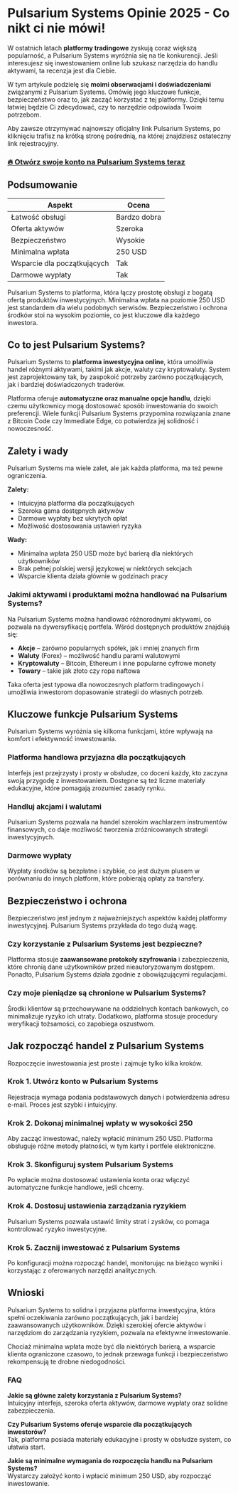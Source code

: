 # Pulsarium Systems Opinie 2025 - Co nikt ci nie mówi!
 

W ostatnich latach **platformy tradingowe** zyskują coraz większą popularność, a Pulsarium Systems wyróżnia się na tle konkurencji. Jeśli interesujesz się inwestowaniem online lub szukasz narzędzia do handlu aktywami, ta recenzja jest dla Ciebie. 

W tym artykule podzielę się **moimi obserwacjami i doświadczeniami** związanymi z Pulsarium Systems. Omówię jego kluczowe funkcje, bezpieczeństwo oraz to, jak zacząć korzystać z tej platformy. Dzięki temu łatwiej będzie Ci zdecydować, czy to narzędzie odpowiada Twoim potrzebom.

Aby zawsze otrzymywać najnowszy oficjalny link Pulsarium Systems, po kliknięciu trafisz na krótką stronę pośrednią, na której znajdziesz ostateczny link rejestracyjny.

### [🔥 Otwórz swoje konto na Pulsarium Systems teraz](https://github.com/Ramiro74Rice/Rectangle/tree/main//blob/main/51pl.md)
## Podsumowanie

| Aspekt               | Ocena                       |
|----------------------|-----------------------------|
| Łatwość obsługi      | Bardzo dobra                |
| Oferta aktywów       | Szeroka                     |
| Bezpieczeństwo       | Wysokie                     |
| Minimalna wpłata     | 250 USD                     |
| Wsparcie dla początkujących | Tak                  |
| Darmowe wypłaty      | Tak                         |

Pulsarium Systems to platforma, która łączy prostotę obsługi z bogatą ofertą produktów inwestycyjnych. Minimalna wpłata na poziomie 250 USD jest standardem dla wielu podobnych serwisów. Bezpieczeństwo i ochrona środków stoi na wysokim poziomie, co jest kluczowe dla każdego inwestora.

## Co to jest Pulsarium Systems?

Pulsarium Systems to **platforma inwestycyjna online**, która umożliwia handel różnymi aktywami, takimi jak akcje, waluty czy kryptowaluty. System jest zaprojektowany tak, by zaspokoić potrzeby zarówno początkujących, jak i bardziej doświadczonych traderów.

Platforma oferuje **automatyczne oraz manualne opcje handlu**, dzięki czemu użytkownicy mogą dostosować sposób inwestowania do swoich preferencji. Wiele funkcji Pulsarium Systems przypomina rozwiązania znane z Bitcoin Code czy Immediate Edge, co potwierdza jej solidność i nowoczesność.

## Zalety i wady

Pulsarium Systems ma wiele zalet, ale jak każda platforma, ma też pewne ograniczenia.

**Zalety:**
- Intuicyjna platforma dla początkujących
- Szeroka gama dostępnych aktywów
- Darmowe wypłaty bez ukrytych opłat
- Możliwość dostosowania ustawień ryzyka

**Wady:**
- Minimalna wpłata 250 USD może być barierą dla niektórych użytkowników
- Brak pełnej polskiej wersji językowej w niektórych sekcjach
- Wsparcie klienta działa głównie w godzinach pracy

### Jakimi aktywami i produktami można handlować na Pulsarium Systems?

Na Pulsarium Systems można handlować różnorodnymi aktywami, co pozwala na dywersyfikację portfela. Wśród dostępnych produktów znajdują się:

- **Akcje** – zarówno popularnych spółek, jak i mniej znanych firm
- **Waluty** (Forex) – możliwość handlu parami walutowymi
- **Kryptowaluty** – Bitcoin, Ethereum i inne popularne cyfrowe monety
- **Towary** – takie jak złoto czy ropa naftowa

Taka oferta jest typowa dla nowoczesnych platform tradingowych i umożliwia inwestorom dopasowanie strategii do własnych potrzeb.

## Kluczowe funkcje Pulsarium Systems

Pulsarium Systems wyróżnia się kilkoma funkcjami, które wpływają na komfort i efektywność inwestowania.

### Platforma handlowa przyjazna dla początkujących

Interfejs jest przejrzysty i prosty w obsłudze, co doceni każdy, kto zaczyna swoją przygodę z inwestowaniem. Dostępne są też liczne materiały edukacyjne, które pomagają zrozumieć zasady rynku.

### Handluj akcjami i walutami

Pulsarium Systems pozwala na handel szerokim wachlarzem instrumentów finansowych, co daje możliwość tworzenia zróżnicowanych strategii inwestycyjnych.

### Darmowe wypłaty

Wypłaty środków są bezpłatne i szybkie, co jest dużym plusem w porównaniu do innych platform, które pobierają opłaty za transfery.

## Bezpieczeństwo i ochrona

Bezpieczeństwo jest jednym z najważniejszych aspektów każdej platformy inwestycyjnej. Pulsarium Systems przykłada do tego dużą wagę.

### Czy korzystanie z Pulsarium Systems jest bezpieczne?

Platforma stosuje **zaawansowane protokoły szyfrowania** i zabezpieczenia, które chronią dane użytkowników przed nieautoryzowanym dostępem. Ponadto, Pulsarium Systems działa zgodnie z obowiązującymi regulacjami.

### Czy moje pieniądze są chronione w Pulsarium Systems?

Środki klientów są przechowywane na oddzielnych kontach bankowych, co minimalizuje ryzyko ich utraty. Dodatkowo, platforma stosuje procedury weryfikacji tożsamości, co zapobiega oszustwom.

## Jak rozpocząć handel z Pulsarium Systems

Rozpoczęcie inwestowania jest proste i zajmuje tylko kilka kroków.

### Krok 1. Utwórz konto w Pulsarium Systems

Rejestracja wymaga podania podstawowych danych i potwierdzenia adresu e-mail. Proces jest szybki i intuicyjny.

### Krok 2. Dokonaj minimalnej wpłaty w wysokości 250

Aby zacząć inwestować, należy wpłacić minimum 250 USD. Platforma obsługuje różne metody płatności, w tym karty i portfele elektroniczne.

### Krok 3. Skonfiguruj system Pulsarium Systems

Po wpłacie można dostosować ustawienia konta oraz włączyć automatyczne funkcje handlowe, jeśli chcemy.

### Krok 4. Dostosuj ustawienia zarządzania ryzykiem

Pulsarium Systems pozwala ustawić limity strat i zysków, co pomaga kontrolować ryzyko inwestycyjne.

### Krok 5. Zacznij inwestować z Pulsarium Systems

Po konfiguracji można rozpocząć handel, monitorując na bieżąco wyniki i korzystając z oferowanych narzędzi analitycznych.

## Wnioski

Pulsarium Systems to solidna i przyjazna platforma inwestycyjna, która spełni oczekiwania zarówno początkujących, jak i bardziej zaawansowanych użytkowników. Dzięki szerokiej ofercie aktywów i narzędziom do zarządzania ryzykiem, pozwala na efektywne inwestowanie.

Chociaż minimalna wpłata może być dla niektórych barierą, a wsparcie klienta ograniczone czasowo, to jednak przewaga funkcji i bezpieczeństwo rekompensują te drobne niedogodności.

### FAQ

**Jakie są główne zalety korzystania z Pulsarium Systems?**  
Intuicyjny interfejs, szeroka oferta aktywów, darmowe wypłaty oraz solidne zabezpieczenia.

**Czy Pulsarium Systems oferuje wsparcie dla początkujących inwestorów?**  
Tak, platforma posiada materiały edukacyjne i prosty w obsłudze system, co ułatwia start.

**Jakie są minimalne wymagania do rozpoczęcia handlu na Pulsarium Systems?**  
Wystarczy założyć konto i wpłacić minimum 250 USD, aby rozpocząć inwestowanie.